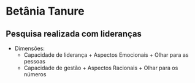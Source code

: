 # Betânia Tanure
## Pesquisa realizada com lideranças
- Dimensões:
	- Capacidade de liderança + Aspectos Emocionais + Olhar para as pessoas
	- Capacidade de gestão + Aspectos Racionais + Olhar para os números